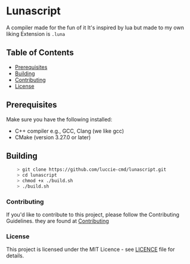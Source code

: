 # Lunascript

A compiler made for the fun of it
It's inspired by lua but made to my own liking
Extension is `.luna`

## Table of Contents

- [Prerequisites](#prerequisites)
- [Building](#building)
- [Contributing](#contributing)
- [License](#license)

## Prerequisites

Make sure you have the following installed:

- C++ compiler e.g., GCC, Clang (we like gcc)
- CMake (version 3.27.0 or later)

## Building
```bash
    > git clone https://github.com/luccie-cmd/lunascript.git
    > cd lunascript
    > chmod +x ./build.sh
    > ./build.sh
```

### Contributing

If you'd like to contribute to this project, please follow the Contributing Guidelines.
they are found at [Contributing](CONTRIBUTING.md)

### License

This project is licensed under the MIT Licence - see [LICENCE](LICENCE) file for details.